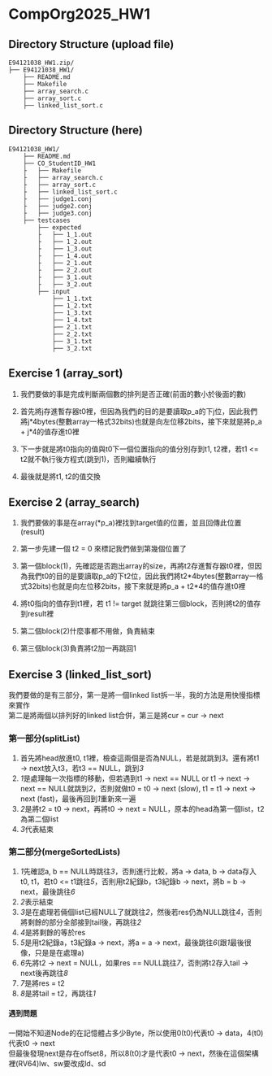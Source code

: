 # CompOrg2025_HW1

## Directory Structure (upload file)
```
E94121038_HW1.zip/
├── E94121038_HW1/
    ├── README.md
    ├── Makefile
    ├── array_search.c
    ├── array_sort.c
    ├── linked_list_sort.c
```

## Directory Structure (here)
```
E94121038_HW1/
    ├── README.md
    ├── CO_StudentID_HW1
    ├   ├── Makefile
    ├   ├── array_search.c
    ├   ├── array_sort.c
    ├   ├── linked_list_sort.c
    ├   ├── judge1.conj
    ├   ├── judge2.conj
    ├   ├── judge3.conj
    ├── testcases
        ├── expected
        ├   ├── 1_1.out
        ├   ├── 1_2.out
        ├   ├── 1_3.out
        ├   ├── 1_4.out
        ├   ├── 2_1.out
        ├   ├── 2_2.out
        ├   ├── 3_1.out
        ├   ├── 3_2.out
        ├── input
            ├── 1_1.txt
            ├── 1_2.txt
            ├── 1_3.txt
            ├── 1_4.txt
            ├── 2_1.txt
            ├── 2_2.txt
            ├── 3_1.txt
            ├── 3_2.txt 
```

## Exercise 1 (array_sort)
1. 我們要做的事是完成判斷兩個數的排列是否正確(前面的數小於後面的數)  
  
2. 首先將j存進暫存器t0裡，但因為我們j的目的是要讀取p_a的下j位，因此我們將j\*4bytes(整數array一格式32bits)也就是向左位移2bits，接下來就是將p_a + j\*4的值存進t0裡  
  
3. 下一步就是將t0指向的值與t0下一個位置指向的值分別存到t1, t2裡，若t1 <= t2就不執行後方程式(跳到1)，否則繼續執行  
  
4. 最後就是將t1, t2的值交換  
  
## Exercise 2 (array_search)
1. 我們要做的事是在array(*p_a)裡找到target值的位置，並且回傳此位置(result)  
  
2. 第一步先建一個 t2 = 0 來標記我們做到第幾個位置了  
  
3. 第一個block(1)，先確認是否跑出array的size，再將t2存進暫存器t0裡，但因為我們t0的目的是要讀取p_a的下t2位，因此我們將t2\*4bytes(整數array一格式32bits)也就是向左位移2bits，接下來就是將p_a + t2\*4的值存進t0裡  
  
4. 將t0指向的值存到t1裡，若 t1 != target 就跳往第三個block，否則將t2的值存到result裡  
  
5. 第二個block(2)什麼事都不用做，負責結束  
  
6. 第三個block(3)負責將t2加一再跳回1  
## Exercise 3 (linked_list_sort)
我們要做的是有三部分，第一是將一個linked list拆一半，我的方法是用快慢指標來實作  
第二是將兩個以排列好的linked list合併，第三是將cur = cur -> next  

### 第一部分(splitList)
1. 首先將head放進t0, t1裡，檢查這兩個是否為NULL，若是就跳到*3*。還有將t1 -> next放入t3，若t3 == NULL，跳到*3*  
2. *1*是處理每一次指標的移動，但若遇到t1 -> next == NULL or t1 -> next -> next == NULL就跳到*2*，否則就做t0 = t0 -> next (slow), t1 = t1 -> next -> next (fast)，最後再回到*1*重新來一遍
3. *2*是將t2 = t0 -> next，再將t0 -> next = NULL，原本的head為第一個list，t2為第二個list
4. *3*代表結束

### 第二部分(mergeSortedLists)
1. *1*先確認a, b == NULL時跳往*3*，否則進行比較，將a -> data, b -> data存入t0, t1，若t0 <= t1跳往*5*，否則用t2紀錄b，t3紀錄b -> next，將b = b -> next，最後跳往*6*
2. *2*表示結束
3. *3*是在處理若倆個list已經NULL了就跳往*2*，然後若res仍為NULL跳往*4*，否則將剩餘的部分全部接到tail後，再跳往*2*
4. *4*是將剩餘的等於res
5. *5*是用t2紀錄a，t3紀錄a -> next，將a = a -> next，最後跳往*6*(跟*1*最後很像，只是是在處理a)
6. *6*先將t2 -> next = NULL，如果res == NULL跳往*7*，否則將t2存入tail -> next後再跳往*8*
7. *7*是將res = t2
8. *8*是將tail = t2，再跳往*1*
#### 遇到問題
一開始不知道Node的在記憶體占多少Byte，所以使用0(t0)代表t0 -> data，4(t0)代表t0 -> next  
但最後發現next是存在offset8，所以8(t0)才是代表t0 -> next，然後在這個架構裡(RV64)lw、sw要改成ld、sd

